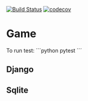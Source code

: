 [![Build Status](https://travis-ci.org/eduzen/xcaliber.svg?branch=master)](https://travis-ci.org/eduzen/xcaliber) [![codecov](https://codecov.io/gh/eduzen/xcaliber/branch/master/graph/badge.svg)](https://codecov.io/gh/eduzen/xcaliber)

# Game 

To run test:
´´´python
pytest
´´´

## Django
## Sqlite
